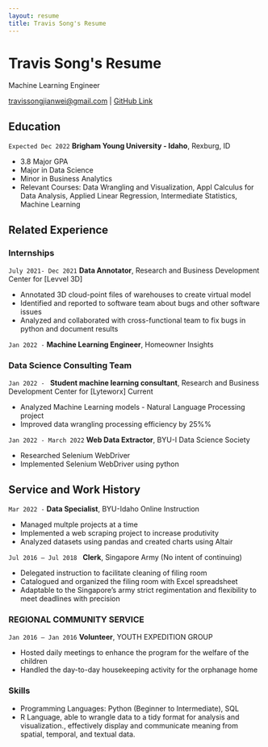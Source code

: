 ```yaml
---
layout: resume
title: Travis Song's Resume
---
```

# Travis Song's Resume
Machine Learning Engineer 

<div id="webaddress">
<a href="travissongjianwei@gmail.com">travissongjianwei@gmail.com</a>
| <a href="https://github.com/Travis-Song-Data">GitHub Link</a>
</div>

<!-- https://www.monique.tech/the-art-of-markdown -->


## Education

`Expected Dec 2022`
__Brigham Young University - Idaho__, Rexburg, ID

- 3.8 Major GPA
- Major in Data Science
- Minor in Business Analytics
- Relevant Courses: Data Wrangling and Visualization, Appl Calculus for Data Analysis, Applied Linear Regression, Intermediate Statistics, Machine Learning

## Related Experience

### Internships

`July 2021- Dec 2021`
__Data Annotator__, Research and Business Development Center for [Levvel 3D]

- Annotated 3D cloud-point files of warehouses to create virtual model
- Identified and reported to software team about bugs and other software issues
- Analyzed and collaborated with cross-functional team to fix bugs in python and document results

`Jan 2022 -`
__Machine Learning Engineer__, Homeowner Insights


### Data Science Consulting Team

`Jan 2022 - `
__Student machine learning consultant__, Research and Business Development Center for [Lyteworx] Current

- Analyzed Machine Learning models - Natural Language Processing project
- Improved data wrangling processing efficiency by 25%%


`Jan 2022 - March 2022`
__Web Data Extractor__, BYU-I Data Science Society

- Researched Selenium WebDriver
- Implemented Selenium WebDriver using python 

## Service and Work History

`Mar 2022 -`
__Data Specialist__, BYU-Idaho Online Instruction

- Managed multple projects at a time 
- Implemented a web scraping project to increase produtivity
- Analyzed datasets using pandas and created charts using Altair

`Jul 2016 – Jul 2018 `
__Clerk__, Singapore Army (No intent of continuing)

- Delegated instruction to facilitate cleaning of filing room
- Catalogued and organized the filing room with Excel spreadsheet
- Adaptable to the Singapore’s army strict regimentation and flexibility to meet deadlines with precision

### REGIONAL COMMUNITY SERVICE
`Jan 2016 – Jan 2016`
__Volunteer__, YOUTH EXPEDITION GROUP
- Hosted daily meetings to enhance the program for the welfare of the children
- Handled the day-to-day housekeeping activity for the orphanage home


### Skills

- Programming Languages: Python (Beginner to Intermediate), SQL 
- R Language, able to wrangle data to a tidy format for analysis and visualization., effectively display and communicate meaning from spatial, temporal, and textual data. 

<!-- ### Footer

Last updated: May 2013 -->


